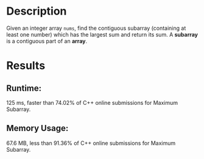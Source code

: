 # Description
Given an integer array `nums`, find the contiguous subarray (containing at least one number) which has the largest sum and return its sum.
A **subarray** is a contiguous part of an **array**.

# Results
## Runtime: 
125 ms, faster than 74.02% of C++ online submissions for Maximum Subarray.
## Memory Usage: 
67.6 MB, less than 91.36% of C++ online submissions for Maximum Subarray.
